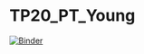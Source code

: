 # TP20_PT_Young
 
[![Binder](https://mybinder.org/badge_logo.svg)](https://mybinder.org/v2/gh/CCayssiols/TP20_PT_Young/HEAD)

